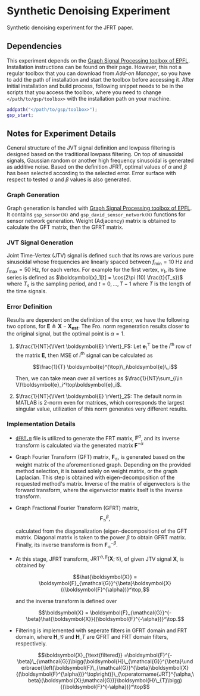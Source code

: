 # Synthetic Denoising Experiment

Synthetic denoising experiment for the JFRT paper.

## Dependencies

This experiment depends on the [Graph Signal Processing toolbox of EPFL](https://epfl-lts2.github.io/gspbox-html/). Installation instructions can be found on their page. However, this not a regular toolbox that you can download from _Add-on Manager_, so you have to add the path of installation and start the toolbox before accessing it. After initial installation and build process, following snippet needs to be in the scripts that you access the toolbox, where you need to change `</path/to/gsp/toolbox>` with the installation path on your machine.

```matlab
addpath("</path/to/gsp/toolbox>");
gsp_start;
```

## Notes for Experiment Details

General structure of the JVT signal definition and lowpass filtering is designed based on the traditional lowpass filtering. On top of sinusoidal signals, Gaussian random or another high frequency sinusoidal is generated as additive noise. Based on the definition JFRT, optimal values of $\alpha$ and $\beta$ has been selected according to the selected error. Error surface with respect to tested $\alpha$ and $\beta$ values is also generated.

### Graph Generation

Graph generation is handled with [Graph Signal Processing toolbox of EPFL](https://epfl-lts2.github.io/gspbox-html/). It contains `gsp_sensor(N)` and `gsp_david_sensor_network(N)` functions for sensor network generation. Weight (Adjacency) matrix is obtained to calculate the GFT matrix, then the GFRT matrix.

### JVT Signal Generation

Joint Time-Vertex (JTV) signal is defined such that its rows are various pure sinusoidal whose frequencies are linearly spaced between $f_{\min} = 10$ Hz and $f_{\max}=50$ Hz, for each vertex. For example for the first vertex, $v_1$, its time series is defined as $\boldsymbol{x}_1[t] = \cos(2\pi (10) \frac{t}{T_s})$ where $T_s$ is the sampling period, and $t=0,\dots,T-1$ where $T$ is the length of the time signals.

### Error Definition

Results are dependent on the definition of the error, we have the following two options, for $\boldsymbol{E}\triangleq\boldsymbol{X}-\boldsymbol{X_{est}}$. The Fro. norm regeneration results closer to the original signal, but the optimal point is $\alpha=1$.

1. $\frac{1}{NT}{\lVert \boldsymbol{E} \rVert}_F$: Let $\boldsymbol{e}_i^\top$ be the $i^{\text{th}}$ row of the matrix $\boldsymbol{E}$, then MSE of $i^{\text{th}}$ signal can be calculated as

    $$\frac{1}{T} \boldsymbol{e}^{\top}\_i\boldsymbol{e}\_i$$

    Then, we can take mean over all vertices as $\frac{1}{NT}\sum_{i\in V}\boldsymbol{e}_i^\top\boldsymbol{e}_i$.

1. $\frac{1}{NT}{\lVert \boldsymbol{E} \rVert}_2$: The default norm in MATLAB is $2$-norm even for matrices, which corresponds the largest singular value, utilization of this norm generates very different results.

### Implementation Details

- [`dFRT.m`](./dFRT.m) file is utilized to generate the FRT matrix, $\boldsymbol{F}^{\alpha}$, and its inverse transform is calculated via the generated matrix $\boldsymbol{F}^{-\alpha}$
- Graph Fourier Transform (GFT) matrix, $\boldsymbol{F}_{\mathcal{G}}$, is generated based on the weight matrix of the aforementioned graph. Depending on the provided method selection, it is based solely on weight matrix, or the graph Laplacian. This step is obtained with eigen-decomposition of the requested method's matrix. Inverse of the matrix of eigenvectors is the forward transform, where the eigenvector matrix itself is the inverse transform.
- Graph Fractional Fourier Transform (GFRT) matrix,
    $$\boldsymbol{F}_{\mathcal{G}}^{\beta},$$

    calculated from the diagonalization (eigen-decomposition) of the GFT matrix. Diagonal matrix is taken to the power $\beta$ to obtain GFRT matrix. Finally, its inverse transform is from $\boldsymbol{F}_{\mathcal{G}}^{-\beta}$.
- At this stage, JFRT transform, $\operatorname{JRT}^{\alpha,\beta}\left(\boldsymbol{X};\mathcal{G}\right)$, of given JTV signal $\boldsymbol{X}$, is obtained by

    $$\hat{\boldsymbol{X}} = \boldsymbol{F}_{\mathcal{G}}^{\beta}\boldsymbol{X}{(\boldsymbol{F}^{\alpha})}^\top,$$

    and the inverse transform is defined over

    $$\boldsymbol{X} = \boldsymbol{F}_{\mathcal{G}}^{-\beta}\hat{\boldsymbol{X}}{(\boldsymbol{F}^{-\alpha})}^\top.$$

- Filtering is implemented with seperate filters in GFRT domain and FRT domain, where $\boldsymbol{H}\_{\mathcal{G}}$ and $\boldsymbol{H}\_{T}$ are GFRT and FRT domain filters, respectively.

    $$\boldsymbol{X}_{\text{filtered}} =\boldsymbol{F}^{-\beta}\_{\mathcal{G}}\bigg(\boldsymbol{H}\_{\mathcal{G}}^{\beta}\underbrace{\left(\boldsymbol{F}\_{\mathcal{G}}^{\beta}\boldsymbol{X}{(\boldsymbol{F}^{\alpha})}^\top\right)}\_{\operatorname{JRT}^{\alpha,\beta}(\boldsymbol{X};\mathcal{G})}\boldsymbol{H}\_{T}\bigg){(\boldsymbol{F}^{-\alpha})}^\top$$

